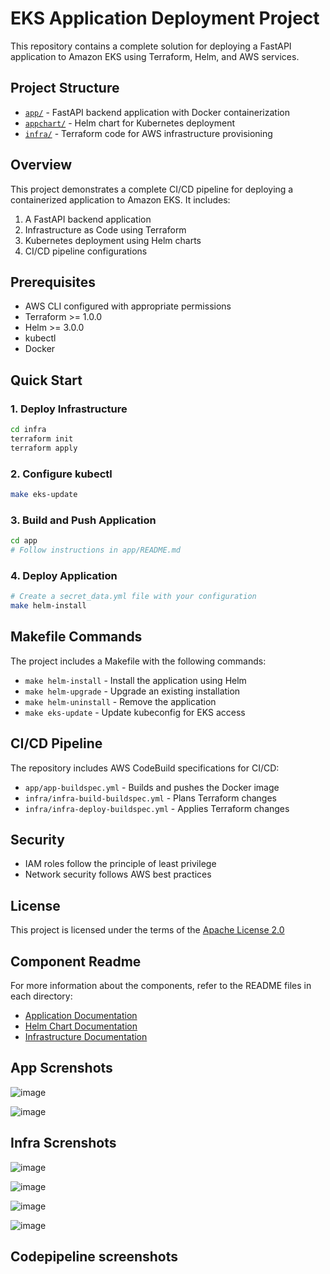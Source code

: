 # EKS Application Deployment Project

This repository contains a complete solution for deploying a FastAPI application to Amazon EKS using Terraform, Helm, and AWS services.

## Project Structure

- [`app/`](app/README.md) - FastAPI backend application with Docker containerization
- [`appchart/`](appchart/README.md) - Helm chart for Kubernetes deployment
- [`infra/`](infra/README.md) - Terraform code for AWS infrastructure provisioning

## Overview

This project demonstrates a complete CI/CD pipeline for deploying a containerized application to Amazon EKS. It includes:

1. A FastAPI backend application
2. Infrastructure as Code using Terraform
3. Kubernetes deployment using Helm charts
4. CI/CD pipeline configurations

## Prerequisites

- AWS CLI configured with appropriate permissions
- Terraform >= 1.0.0
- Helm >= 3.0.0
- kubectl
- Docker

## Quick Start

### 1. Deploy Infrastructure

```bash
cd infra
terraform init
terraform apply
```

### 2. Configure kubectl

```bash
make eks-update
```

### 3. Build and Push Application

```bash
cd app
# Follow instructions in app/README.md
```

### 4. Deploy Application

```bash
# Create a secret_data.yml file with your configuration
make helm-install
```

## Makefile Commands

The project includes a Makefile with the following commands:

- `make helm-install` - Install the application using Helm
- `make helm-upgrade` - Upgrade an existing installation
- `make helm-uninstall` - Remove the application
- `make eks-update` - Update kubeconfig for EKS access

## CI/CD Pipeline

The repository includes AWS CodeBuild specifications for CI/CD:

- `app/app-buildspec.yml` - Builds and pushes the Docker image
- `infra/infra-build-buildspec.yml` - Plans Terraform changes
- `infra/infra-deploy-buildspec.yml` - Applies Terraform changes

## Security

- IAM roles follow the principle of least privilege
- Network security follows AWS best practices

## License

This project is licensed under the terms of the [Apache License 2.0](https://www.apache.org/licenses/LICENSE-2.0)

## Component Readme

For more information about the components, refer to the README files in each directory:

- [Application Documentation](app/README.md)
- [Helm Chart Documentation](appchart/README.md)
- [Infrastructure Documentation](infra/README.md)

## App Screnshots

![image](https://github.com/user-attachments/assets/0f281268-9251-4180-9f87-8f073c96a8b9)

![image](https://github.com/user-attachments/assets/f5b26916-4d2f-45e5-88ad-47b25d19cce2)

## Infra Screnshots

![image](https://github.com/user-attachments/assets/bcba5d1e-95fb-4325-9212-e0c968b243ea)

![image](https://github.com/user-attachments/assets/80e25d56-efea-487e-94be-3ecde28c0fad)

![image](https://github.com/user-attachments/assets/c8b98913-24ed-49c4-9842-9ff12f3ea9b1)

![image](https://github.com/user-attachments/assets/78d83748-3dad-4993-89de-18ed7fa59a59)

## Codepipeline screenshots


